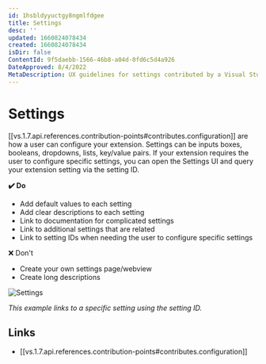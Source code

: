 ```yaml
---
id: 1hsbldyyuctgy8ngmlfdgee
title: Settings
desc: ''
updated: 1660824078434
created: 1660824078434
isDir: false
ContentId: 9f5daebb-1566-46b8-a04d-0fd6c5d4a926
DateApproved: 8/4/2022
MetaDescription: UX guidelines for settings contributed by a Visual Studio Code extension.
---
```


# Settings

[[vs.1.7.api.references.contribution-points#contributes.configuration]] are how a user can configure your extension. Settings can be inputs boxes, booleans, dropdowns, lists, key/value pairs. If your extension requires the user to configure specific settings, you can open the Settings UI and query your extension setting via the setting ID.

**✔️ Do**

* Add default values to each setting
* Add clear descriptions to each setting
* Link to documentation for complicated settings
* Link to additional settings that are related
* Link to setting IDs when needing the user to configure specific settings

❌ Don't

* Create your own settings page/webview
* Create long descriptions

![Settings](/assets/settings-jh7gwt07gzy5.png)

*This example links to a specific setting using the setting ID.*

## Links

* [[vs.1.7.api.references.contribution-points#contributes.configuration]]
